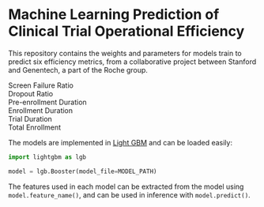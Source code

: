 # Machine Learning Prediction of Clinical Trial Operational Efficiency



This repository contains the weights and parameters for models train to predict six efficiency metrics, from a collaborative project between Stanford and Genentech, a part of the Roche group.

<dt>Screen Failure Ratio</dt>
<dt>Dropout Ratio</dt>
<dt>Pre-enrollment Duration</dt>
<dt>Enrollment Duration</dt>
<dt>Trial Duration</dt>
<dt>Total Enrollment</dt>

The models are implemented in [Light GBM](https://github.com/microsoft/LightGBM) and can be loaded easily:

```python
import lightgbm as lgb

model = lgb.Booster(model_file=MODEL_PATH)
```

The features used in each model can be extracted from the model using `model.feature_name()`, and can be used in inference with `model.predict()`.


